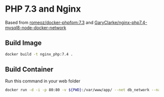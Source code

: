 # PHP 7.3 and Nginx
Based from [romeoz/docker-phpfpm:7.3](https://github.com/romeOz/docker-nginx-php/tree/master/7.3) and [GaryClarke/nginx-php7.4-mysql8-node-docker-network](https://github.com/GaryClarke/nginx-php7.4-mysql8-node-docker-network)

## Build Image

```bash
docker build -t nginx_php:7.4 .
```

## Build Container

Run this command in your web folder

```bash
docker run -d -i -p 80:80 -v ${PWD}:/var/www/app/ --net db_network --name http_php74 nginx_php:7.4
```

